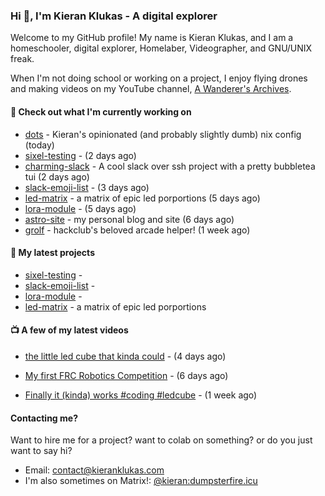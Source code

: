 ### Hi 👋, I'm Kieran Klukas - A digital explorer 

Welcome to my GitHub profile! My name is Kieran Klukas, and I am a homeschooler, digital explorer, Homelaber, Videographer, and GNU/UNIX freak.

When I'm not doing school or working on a project, I enjoy flying drones and making videos on my YouTube channel, [A Wanderer's Archives](https://youtube.com/@wanderer.archives).

#### 👷 Check out what I'm currently working on

- [dots](https://github.com/kcoderhtml/dots) - Kieran's opinionated (and probably slightly dumb) nix config (today)
- [sixel-testing](https://github.com/kcoderhtml/sixel-testing) -  (2 days ago)
- [charming-slack](https://github.com/kcoderhtml/charming-slack) - A cool slack over ssh project with a pretty bubbletea tui (2 days ago)
- [slack-emoji-list](https://github.com/kcoderhtml/slack-emoji-list) -  (3 days ago)
- [led-matrix](https://github.com/kcoderhtml/led-matrix) - a matrix of epic led porportions (5 days ago)
- [lora-module](https://github.com/kcoderhtml/lora-module) -  (5 days ago)
- [astro-site](https://github.com/kcoderhtml/astro-site) - my personal blog and site (6 days ago)
- [grolf](https://github.com/kcoderhtml/grolf) - hackclub's beloved arcade helper! (1 week ago)

#### 🌱 My latest projects

- [sixel-testing](https://github.com/kcoderhtml/sixel-testing) - 
- [slack-emoji-list](https://github.com/kcoderhtml/slack-emoji-list) - 
- [lora-module](https://github.com/kcoderhtml/lora-module) - 
- [led-matrix](https://github.com/kcoderhtml/led-matrix) - a matrix of epic led porportions

#### 📺 A few of my latest videos

- [the little led cube that kinda could](https://www.youtube.com/watch?v=um7v7Y04vGw) - (4 days ago)

- [My first FRC Robotics Competition](https://www.youtube.com/watch?v=w_o2-eqkbCk) - (6 days ago)

- [Finally it (kinda) works #coding #ledcube](https://www.youtube.com/watch?v=Mfk6LF0zwZg) - (1 week ago)



#### Contacting me?

Want to hire me for a project? want to colab on something? or do you just want to say hi?

- Email: [contact@kieranklukas.com](mailto:contact@kieranklukas.com)
- I'm also sometimes on Matrix!: [@kieran:dumpsterfire.icu](https://matrix.to/#/@kieran.matrix.dumpsterfire.icu)
